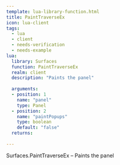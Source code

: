 ```yaml
---
template: lua-library-function.html
title: PaintTraverseEx
icon: lua-client
tags:
  - lua
  - client
  - needs-verification
  - needs-example
lua:
  library: Surfaces
  function: PaintTraverseEx
  realm: client
  description: "Paints the panel"
  
  arguments:
  - position: 1
    name: "panel"
    type: Panel
  - position: 2
    name: "paintPopups"
    type: boolean
    default: "false"
  returns:
    
---
```


<div class="lua__search__keywords">
Surfaces.PaintTraverseEx &#x2013; Paints the panel
</div>
